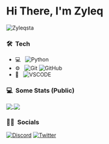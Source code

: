 

<h1>  Hi There, I'm Zyleq </h1>
<p align="left"> <img src="https://komarev.com/ghpvc/?username=Zyleqsta" alt="Zyleqsta" /></p>



<h3> 🛠 &nbsp;Tech</h3>

- 💻 &nbsp;
![Python](https://img.shields.io/badge/-Python-333333?style=flat&logo=python)
- ⚙️ &nbsp;
![Git](https://img.shields.io/badge/-Git-333333?style=flat&logo=git)
![GitHub](https://img.shields.io/badge/-GitHub-333333?style=flat&logo=github)
- 🔧 &nbsp;
![VSCODE](https://img.shields.io/badge/-Visual%20Studio%20Code-333333?style=flat&logo=visualstudiocode)


<h3> 💻 &nbsp;Some Stats (Public)</h3>
<a href="https://github.com/anuraghazra/github-readme-stats">
  <img align="center" src="https://github-readme-stats.vercel.app/api?username=zyleqsta" />
</a>
<a href="https://github.com/anuraghazra/convoychat">
  <img align="center" src="https://github-readme-stats.vercel.app/api/top-langs/?username=zyleqsta&layout=compact" />
</a>


<h3> 🤝🏻 &nbsp;Socials</h3>
<p>
<a href="https://imgur.com/a/QshkK16"><img alt="Discord" src="https://img.shields.io/badge/Discord-Zyleq%231321-informational?style=flat-square&logoColor=FFFFFF&logo=discord"></a>
<a href="https://twitter.com/Zyleqsta"><img alt="Twitter" src="https://img.shields.io/badge/Twitter-Zyleqsta-blue?style=flat-square&logo=twitter"></a>


